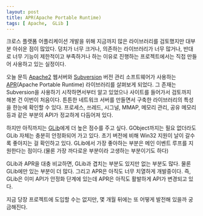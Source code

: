 ```yaml
---
layout: post
title: APR(Apache Portable Runtime)
tags: [ Apache,  GLib ]
---
```


크로스 플랫폼 어플리케이션 개발을 위해 지금까지 많은 라이브러리를 검토했지만 대부분 아쉬운 점이 많았다. 덩치가 너무 크거나, 의존하는 라이브러리가 너무 많거나, 반대로 너무 기능이 제한적이고 부족하거나 하는 이유로 진행하는 프로젝트에서는 직접 만들어 사용하고 있는 실정이다.

오늘 문득 [Apache2](http://httpd.apache.org/) 웹서버와 [Subversion](http://subversion.tigris.org/) 버전 관리 소프트웨어가 사용하는 [APR](http://apr.apache.org/)(Apache Portable Runtime) 라이브러리를 살펴보게 되었다. 그 존재는 Subversion을 사용하기 시작하면서부터 알고 있었으나 사이트를 들어가서 검토까지 해본 건 이번이 처음이다. 튼튼한 네트워크 서버를 만들면서 구축한 라이브러리의 특성을 한눈에 확인할 수 있다. 프로세스, 쓰레드, 시그널, MMAP, 메모리 관리, 공유 메모리 등과 같은 부분의 API가 정교하게 다듬어져 있다.

하지만 아직까지는 [GLib](http://www.gtk.org/)에게 더 높은 점수를 주고 싶다. GObject까지는 필요 없더라도 GLib 자체는 충분히 안정화되어 가고 있다. 초기 버전에 비해 Win32 지원이 날이 갈수록 좋아지는 걸 확인하고 있다. GLib에서 가장 좋아하는 부분은 메인 이벤트 루프를 지원한다는 점이다.(물론 가장 까다로운 부분이라 고생하는 부분이기도 하다)

GLib과 APR을 대충 비교하면, GLib과 겹치는 부분도 있지만 없는 부분도 많다. 물론 GLib에만 있는 부분이 더 많다. 그리고 APR은 아직도 너무 치열하게 개발중이다. 즉, GLib은 이미 API가 안정화 단계에 있는데 APR은 아직도 활발하게 API가 변경되고 있다.

지금 당장 프로젝트에 도입할 수는 없지만, 몇 개월 뒤에는 또 어떻게 발전해 있을까 궁금해진다.
